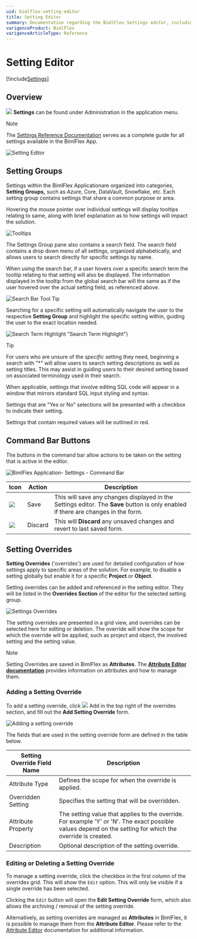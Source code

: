 ```yaml
---
uid: bimlflex-setting-editor
title: Setting Editor
summary: Documentation regarding the BimlFlex Settings editor, including editor fields, action buttons, field descriptions, setting options, and overrides.
varigenceProduct: BimlFlex
varigenceArticleType: Reference
---
```

# Setting Editor

[!include[Settings](../includes/_incl-header-setting.md)]

## Overview

<img class="icon-col m-5" src="../../static/img/settings.svg" /> **Settings** can be found under Administration in the application menu.

> [!NOTE]
> The [Settings Reference Documentation](xref:bimlflex-reference-documentation-settings-index) serves as a complete guide for all settings available in the BimlFlex App.

![Setting Editor](../../static/img/settings-editor.png "Settings Editor")

## Setting Groups

Settings within the BimlFlex Applicationare organized into categories, **Setting Groups,** such as Azure, Core, DataVault, Snowflake, etc. Each setting group contains settings that share a common purpose or area.

Hovering the mouse pointer over individual settings will display tooltips relating to same, along with brief explanation as to how settings will impact the solution.

![Tooltips](../../static/img/settings-floating-tool-tip.png "Tooltips")

The Settings Group pane also contains a search field. The search field contains a drop down menu of all settings, organized alphabetically, and allows users to search directly for specific settings by name.

When using the search bar, if a user hovers over a specific search term the tooltip relating to that setting will also be displayed. The information displayed in the tooltip from the global search bar will the same as if the user hovered over the actual setting field, as referenced above.

![Search Bar Tool Tip](../../static/img/search-tool-tip.png "Search Bar Tool Tips")

Searching for a specific setting will automatically navigate the user to the respective **Setting Group** and highlight the specific setting within, guiding the user to the exact location needed.

![Search Term Highlight](../../static/img/search-highlight.gif) "Search Term Highlight")

> [!TIP]
> For users who are unsure of the *specific* setting they need, beginning a search with "*" will allow users to search setting descriptions as well as setting titles.
> This may assist in guiding users to their desired setting based on associated terminology used in their search.

When applicable, settings that involve editing SQL code will appear in a window that mirrors standard SQL input styling and syntax.

Settings that are "Yes or No" selections will be presented with a checkbox to indicate their setting.

Settings that contain required values will be outlined in red.

## Command Bar Buttons

The buttons in the command bar allow actions to be taken on the setting that is active in the editor.

![BimlFlex Application- Settings - Command Bar](../../static/img/bfx-settings-command-bar.png "BimlFlex Application- Settings - Command Bar")

| Icon                                       | Action  | Description                                                                                                  |
| ------------------------------------------ | ------- | ------------------------------------------------------------------------------------------------------------ |
| <div class="icon-col m-5"><img src="../../static/img/save.svg" /></div>    | Save    | This will save any changes displayed in the Settings editor. The **Save** button is only enabled if there are changes in the form. |
| <div class="icon-col m-5"><img src="../../static/img/discard.svg" /></div> | Discard | This will **Discard** any unsaved changes and revert to last saved form. |

## Setting Overrides

**Setting Overrides** ('overrides') are used for detailed configuration of how settings apply to specific areas of the solution. For example, to disable a setting globally but enable it for a specific **Project** or **Object**.

Setting overrides can be added and referenced in the setting editor. They will be listed in the **Overrides Section** of the editor for the selected setting group.

![Settings Overrides](../../static/img/bimlflex-settings-overrides.64566.png "Settings Overrides")

The setting overrides are presented in a grid view, and overrides can be selected here for editing or deletion. The override will show the scope for which the override will be applied, such as project and object, the involved setting and the setting value.

> [!NOTE]
> Setting Overrides are saved in BimlFlex as **Attributes**. The [**Attribute Editor documentation**](xref:bimlflex-attribute-editor) provides information on attributes and how to manage them.

### Adding a Setting Override

To add a setting override, click <img class="icon-col m-5" src="../../static/img/add.svg" /> Add in the top right of the overrides section, and fill out the **Add Setting Override** form.

![Adding a setting override](../../static/img/bfx-setting-editor-overrides.png "Adding a setting override")

The fields that are used in the setting override form are defined in the table below.

| Setting Override Field Name | Description          |
| --------------------------- | --------------------------- |
| Attribute Type              | Defines the scope for when the override is applied.                                                                      |
| Overridden Setting          | Specifies the setting that will be overridden.                                                                           |
| Attribute Property          | The setting value that applies to the override. For example 'Y' or 'N'. The exact possible values depend on the setting for which the override is created.                   |
| Description                 | Optional description of the setting override.                                                                            |

### Editing or Deleting a Setting Override

To manage a setting override, click the checkbox in the first column of the overrides grid. This will show the `Edit` option. This will only be visible if a single override has been selected.

Clicking the `Edit` button will open the **Edit Setting Override** form, which also allows the archiving / removal of the setting override.

Alternatively, as setting overrides are managed as **Attributes** in BimlFlex, it is possible to manage them from the **Attribute Editor**. Please refer to the [Attribute Editor](xref:bimlflex-attribute-editor) documentation for additional information.
